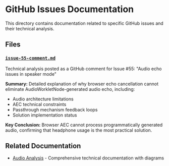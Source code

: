 # GitHub Issues Documentation

This directory contains documentation related to specific GitHub issues and their technical analysis.

## Files

### [`issue-55-comment.md`](./issue-55-comment.md)
Technical analysis posted as a GitHub comment for Issue #55: "Audio echo issues in speaker mode"

**Summary:** Detailed explanation of why browser echo cancellation cannot eliminate AudioWorkletNode-generated audio echo, including:
- Audio architecture limitations
- AEC technical constraints
- Passthrough mechanism feedback loops
- Solution implementation status

**Key Conclusion:** Browser AEC cannot process programmatically generated audio, confirming that headphone usage is the most practical solution.

## Related Documentation

- [Audio Analysis](../audio-analysis/) - Comprehensive technical documentation with diagrams
